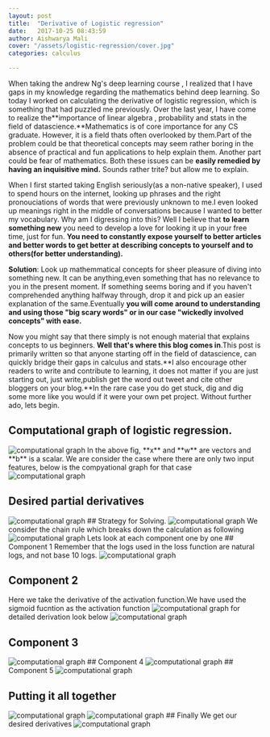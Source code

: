 ```yaml
---
layout: post
title:  "Derivative of Logistic regression"
date:   2017-10-25 08:43:59
author: Aishwarya Mali
cover: "/assets/logistic-regression/cover.jpg"
categories: calculus

---
```


When taking the andrew Ng's deep learning course , I realized that I  have gaps in my knowledge regarding the mathematics behind deep learning. So today I worked on calculating the derivative of  logistic regression, which is something that had puzzled me previously.
Over the last year, I have come to realize the**importance of linear algebra , probability and stats in the field of datascience.**Mathematics is of core importance for any  CS graduate. However, it is a field thats often overlooked by them.Part of the problem could be that theoretical concepts may seem rather boring in the absence of practical and fun applications to help explain them. Another part could be fear of mathematics. Both these issues can be **easily remedied by having an inquisitive mind.** Sounds rather trite? but allow me to explain. 

When I first started taking English seriously(as a non-native speaker), I used to spend hours on the internet, looking up phrases and the right pronouciations of words that were previously unknown to me.I even looked up meanings right in the middle of conversations because I wanted to better my vocabulary. Why am I digressing into this? Well I believe that **to learn something new** you need to develop a love for looking it up in your free time, just for fun. **You need to constantly expose yourself to better articles and better words to get better at describing concepts to yourself and to others(for better understanding).**

**Solution**: Look up mathemmatical concepts for sheer pleasure of diving into something new. It can be anything,even something that has no relevance to you in the present moment. If something seems boring and if you haven't comprehended anything halfway through, drop it and pick up an easier explanation of the same.Eventually **you will come around to understanding and using those "big scary words" or in our case "wickedly involved concepts" with ease.**

Now you might say that there simply is not enough material that explains concepts to us beginners. **Well that's where this blog comes in**.This post is primarily written so that anyone starting off in the field of datascience, can quickly bridge their gaps in calculus and stats.**I also encourage other readers to write and contribute to learning, it does not matter if you are just starting out, just write,publish  get the word out tweet and cite other bloggers on your blog.**In the rare case you do get stuck, dig and dig some more like you would if it were your own pet project.
Without further ado, lets begin.

## Computational graph of logistic regression.
<img src="/assets/logistic-regression/1.png" alt="computational graph">
In the above fig, **x** and **w** are vectors and **b** is a scalar. We are consider the case where there are only two input features, below is the compyational graph for that case
<img src="/assets/logistic-regression/2.png" alt="computational graph">

## Desired partial derivatives
<img src="/assets/logistic-regression/3.jpg" alt="computational graph">
## Strategy for Solving.
<img src="/assets/logistic-regression/4.jpg" alt="computational graph">
We consider the chain rule which breaks down the calculation as following
<img src="/assets/logistic-regression/5.jpg" alt="computational graph">
Lets look at each component one by one
## Component 1
Remember that the logs used in the loss function are natural logs, and not base 10 logs.
<img src="/assets/logistic-regression/6.jpg" alt="computational graph">

## Component 2
Here we take the derivative of the activation function.We have used the sigmoid fucntion as the activation function
<img src="/assets/logistic-regression/7c.jpg" alt="computational graph">
for detailed derivation look below
<img src="/assets/logistic-regression/7b.jpg" alt="computational graph">
## Component 3
<img src="/assets/logistic-regression/8.jpg" alt="computational graph">
## Component 4
<img src="/assets/logistic-regression/9.jpg" alt="computational graph">
## Component 5
<img src="/assets/logistic-regression/10.jpg" alt="computational graph">

## Putting it all together
<img src="/assets/logistic-regression/11.jpg" alt="computational graph">
<img src="/assets/logistic-regression/12.jpg" alt="computational graph">
## Finally 
We get our desired derivatives
<img src="/assets/logistic-regression/13.jpg" alt="computational graph">

